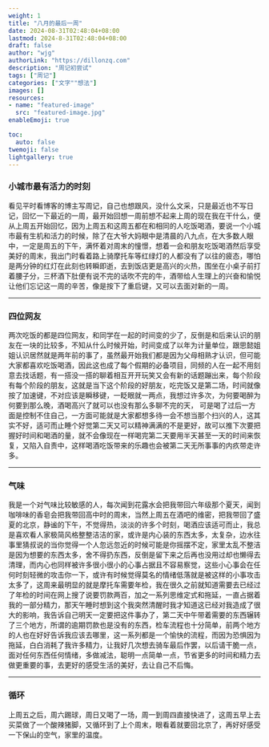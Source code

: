 ```yaml
---
weight: 1
title: "八月的最后一周"
date: 2024-08-31T02:48:04+08:00
lastmod: 2024-8-31T02:48:04+08:00
draft: false
author: "wjg"
authorLink: "https://dillonzq.com"
description: "周记初尝试"
tags: ["周记"]
categories: ["文字""想法"]
images: []
resources:
- name: "featured-image"
  src: "featured-image.jpg"
enableEmoji: true

toc:
  auto: false
twemoji: false
lightgallery: true
---
```

### 小城市最有活力的时刻
看见平时看博客的博主写周记，自己也想跟风，没什么文采，只是最近也不写日记，回忆一下最近的一周，最开始回想一周前想不起来上周的现在我在干什么，便从上周五开始回忆，因为上周五和这周五都在和相同的人吃饭喝酒，要说一个小城市最有生机和活力的时候，除了在大爷大妈眼中是清晨的八九点，在大多数人眼中，一定是周五的下午，满怀着对周末的憧憬，想着一会和朋友吃饭喝酒然后享受美好的周末，我出门时看着路上骑摩托车等红绿灯的人都没有了以往的疲态，哪怕是两分钟的红灯在此刻也转瞬即逝，去到饭店更是高兴的火热，围坐在小桌子前打着腰子分，三杯酒下肚便有说不完的话吹不完的牛，酒带给人生理上的兴奋和愉悦让他们忘记这一周的辛苦，像是按下了重启键，又可以去面对新的一周。
***
### 四位网友
两次吃饭的都是四位网友，和同学在一起的时间变的少了，反倒是和后来认识的朋友在一块的比较多，不知从什么时候开始，时间变成了以年为计量单位，跟思懿姐姐认识居然就是两年前的事了，虽然最开始我们都是因为父母相熟才认识，但可能大家都喜欢吃饭喝酒，因此这也成了每个假期的必备项目，同频的人在一起不用刻意去找话题，有一搭没一搭的聊着相互开开玩笑又会有新的话题蹦出来，每个阶段有每个阶段的朋友，这就是当下这个阶段的好朋友，吃完饭又是第二场，时间就像按了加速键，不对应该是瞬移键，一眨眼就一两点，我想过许多次，为何要喝醉为何要到那么晚，酒喝高兴了就可以也没有那么多聊不完的天， 可是喝了过后一方面是控制不住自己，一方面可能就是大家都想多待一会不想当那个扫兴的人，这其实不好，适可而止睡个好觉第二天又可以精神满满的不是更好，故可以推下次要把握好时间和喝酒的量，就不会像现在一样喝完第二天要用半天甚至一天的时间来恢复，又陷入自责中，这样喝酒吃饭带来的乐趣也会被第二天无所事事的内疚带走许多。
***
### 气味
我是一个对气味比较敏感的人，每次闻到花露水会把我带回六年级那个夏天，闻到咖啡味的香皂会把我带回高中时的周末，当然上周五在酒吧的维密，把我带回了盛夏的北京，静谧的下午，不觉得热，淡淡的许多个时刻，喝酒应该适可而止，我总是喜欢看人家极简风格整整洁洁的家，或许是内心装的东西太多，太复杂，边水往事里猜叔说的当你觉得一个人忽远忽近的时候可能是你摇摆不定，家里太乱不整洁是因为想要的东西太多，舍不得扔东西，反倒是留下来之后再也没用过却也懒得去清理，而内心也同样被许多很小很小的心事占据且不容易察觉，这些小心事会在任何时刻轻微的攻击你一下，或许有时候觉得莫名的情绪低落就是被这样的小事攻击太多了，这周来最明显的就是摩托车需要年检，我在很久之前就知道需要去已经过了年检的时间在网上搜了说要罚款两百，加之一系列思维定式和拖延，一直占据着我的一部分精力，那天午睡时想到这个我突然清醒时我才知道这已经对我造成了很大的影响，我告诉自己明天一定要把这件事办了，第二天中午带着需要的东西辗转了三个地方，所谓的逾期罚款也是没有的东西，检车流程也十分简单，前两个地方的人也在好好告诉我应该去哪里，这一系列都是一个愉快的流程，而因为恐惧因为拖延，白白消耗了我许多精力，让我好几次想去骑车最后作罢，以后请干脆一点，面对任何东西任何情绪，多做减法，聪明一点简单一点，节省更多的时间和精力去做更重要的事，去更好的感受生活的美好，去让自己不后悔。
***
### 循环
上周五之后，周六踢球，周日又喝了一场，周一到周四直接快进了，这周五早上去买菜做了一个酸辣猪脚，又循环到了上个周末，眼看着就要回北京了，再好好感受一下保山的空气，家里的温度。